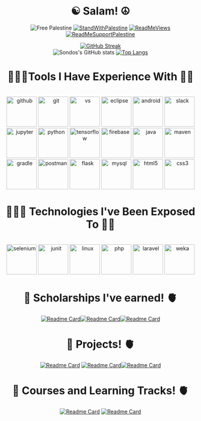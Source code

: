 <h1 align=center>☯ Salam! ☮</h1>

<div align=center> 
 
 ![Free Palestine](https://img.shields.io/badge/FreePalestine-%F0%9F%87%B5%F0%9F%87%B8%20Tech_For_Palestine-D83838?labelColor=01B861&color=D83838&link=https%3A%2F%2Ftechforpalestine.org%2Flearn-more)
[![StandWithPalestine](https://raw.githubusercontent.com/Safouene1/support-palestine-banner/master/StandWithPalestine.svg)](https://techforpalestine.org/learn-more)
[![ReadMeViews](https://komarev.com/ghpvc/?username=sondosaabed&style=flat-square&color=blueviolet)](https://www.linkedin.com/in/sondosaabed/)
 [![ReadMeSupportPalestine](https://raw.githubusercontent.com/Safouene1/support-palestine-banner/master/banner-support.svg)](https://github.com/Safouene1/support-palestine-banner)
 
 [![GitHub Streak](https://streak-stats.demolab.com/?user=sondosaabed&theme=vision-friendly-dark&card_width=800)](https://github.com/sondosaabed?tab=repositories)             
![Sondos's GitHub stats](https://github-readme-stats.vercel.app/api?username=sondosaabed&show_icons=true&count_private=true&theme=codeSTACKr&card_width=800&show=reviews,discussions_started,discussions_answered,prs_merged,prs_merged_percentage)
 [![Top Langs](https://github-readme-stats.vercel.app/api/top-langs/?username=sondosaabed&layout=donut&theme=vision-friendly-dark&card_width=750)](https://github.com/sondosaabed?tab=repositories)

<h1 align=center>👩🏾‍💻Tools I Have Experience With 🔧🔮</h1>

<p align="center">
<br/>
<img src="https://github.com/sondosaabed/sondosaabed/assets/65151701/3d240c37-04b1-40c5-8a51-8ecf8560a2ff" alt="github" height="80"/> 
<img src="https://github.com/sondosaabed/sondosaabed/assets/65151701/893bcce9-a383-4d8d-9d54-a377897a499f" alt="git" height="80"/>
<img src="https://github.com/sondosaabed/sondosaabed/assets/65151701/9321c1bb-2a76-43ba-ba88-054b5ecbf007" alt="vs" height="80"/>
<img src="https://github.com/sondosaabed/sondosaabed/assets/65151701/7cac00ba-91f1-4807-a5c3-636d1fb46466" alt="eclipse" height="80"/>
<img src="https://github.com/sondosaabed/sondosaabed/assets/65151701/0179d0e5-b68b-4a09-b360-4c7c1b5b711f" alt="android" height="80"/>
<img src="https://github.com/sondosaabed/sondosaabed/assets/65151701/3d04478a-cd3c-496d-bd00-d0deb5bc936f" alt="slack" height="80"/>
<img src="https://github.com/sondosaabed/sondosaabed/assets/65151701/25b6837f-b683-497a-98ed-955bb56804b8" alt="jupyter" height="80"/>
<img src="https://github.com/sondosaabed/sondosaabed/assets/65151701/38efb8b4-1a23-4334-b526-38d660fc412e" alt="python" height="80"/>
<img src="https://github.com/sondosaabed/sondosaabed/assets/65151701/f640631e-8ba8-4134-9c21-a216623efed0" alt="tensorflow" height="80"/>
<img src="https://github.com/sondosaabed/sondosaabed/assets/65151701/6a85357b-e653-41a0-af80-8169424e8bf2" alt="firebase" height="80"/>
<img src="https://github.com/sondosaabed/sondosaabed/assets/65151701/47d65cac-88c2-4a77-9e3e-a80218746fbe" alt="java" height="80"/>
<img src="https://github.com/sondosaabed/sondosaabed/assets/65151701/01814d4d-d52f-4b57-a28a-908856e41afa" alt="maven" height="80"/>
<img src="https://github.com/sondosaabed/sondosaabed/assets/65151701/4e66ceee-5390-4c3c-bac9-ce01f5e677b5" alt="gradle" height="80"/>
<img src="https://github.com/sondosaabed/sondosaabed/assets/65151701/ea65c1a9-8e60-4329-a63b-e23f4e848ec9" alt="postman" height="80"/>
<img src="https://github.com/sondosaabed/sondosaabed/assets/65151701/1109247a-ef6f-4e4b-94a8-5d8ee01a0487" alt="flask" height="80"/>
<img src="https://github.com/sondosaabed/sondosaabed/assets/65151701/069b5ca8-65ea-4502-a116-d310e6f5624d" alt="mysql" height="80"/>
<img src="https://github.com/sondosaabed/sondosaabed/assets/65151701/502df435-69e7-4f96-82d6-6395c5d7cea0" alt="html5" height="80"/>
<img src="https://github.com/sondosaabed/sondosaabed/assets/65151701/2f72c961-93cc-4db8-98d8-85f5ededc9bb" alt="css3" height="80"/>
<br/>
</p>

<h1 align=center>👩🏾‍💻 Technologies I've Been Exposed To 🌱🔮</h1>
<p align="center">
  <br/>
  <img src="https://github.com/sondosaabed/sondosaabed/assets/65151701/e6637bcc-3711-4797-8914-ddd4a4d82f3b" alt="selenium" height="80"/>
  <img src="https://github.com/sondosaabed/sondosaabed/assets/65151701/1ab9d343-efc3-448a-b6dc-a36ae1d98b91" alt="junit" height="80"/>
  <img src="https://github.com/sondosaabed/sondosaabed/assets/65151701/a8290cef-6f53-4e84-847b-96afc31247f4" alt="linux" height="80"/>
   <img src="https://github.com/sondosaabed/sondosaabed/assets/65151701/1ef96116-e53f-44f4-9290-085202c9f2c6" alt="php" height="80"/>
  <img src="https://github.com/sondosaabed/sondosaabed/assets/65151701/a09857de-84f8-41d5-a6e3-a085fb9f34aa" alt="laravel" height="80"/>
   <img src="https://github.com/sondosaabed/sondosaabed/assets/65151701/7d9bf0a2-8300-403c-b327-c05b19afe5de" alt="weka" height="80"/>
 <br/>
</p>

<h1 align=center>🧠 Scholarships I've earned! 🫀</h1>


[![Readme Card](https://github-readme-stats.vercel.app/api/pin/?username=sondosaabed&theme=vision-friendly-dark&repo=Nanodegree-Programming-for-Data-Science-with-Python)](https://github.com/sondosaabed/Nanodegree-Programming-for-Data-Science-with-Python)[![Readme Card](https://github-readme-stats.vercel.app/api/pin/?username=sondosaabed&theme=vision-friendly-dark&repo=Data-Analyst-Nanodegree)](https://github.com/sondosaabed/Data-Analyst-Nanodegree)[![Readme Card](https://github-readme-stats.vercel.app/api/pin/?username=sondosaabed&theme=vision-friendly-dark&repo=Cybersecurity-Professional-Google-Knoweldge4all-Scholarship)](https://github.com/sondosaabed/Cybersecurity-Professional-Google-Knoweldge4all-Scholarship)


<h1 align=center>🧠 Projects! 🫀</h1>

[![Readme Card](https://github-readme-stats.vercel.app/api/pin/?username=sondosaabed&theme=vision-friendly-dark&repo=Iris-of-eyes-recognition)](https://github.com/sondosaabed/Iris-of-eyes-recognition)
[![Readme Card](https://github-readme-stats.vercel.app/api/pin/?username=sondosaabed&theme=vision-friendly-dark&repo=Taskaty)](https://github.com/sondosaabed/Taskaty)[![Readme Card](https://github-readme-stats.vercel.app/api/pin/?username=sondosaabed&theme=codeSTACKr&repo=PalTales)](https://github.com/sondosaabed/PalTales)

<h1 align=center>🧠 Courses and Learning Tracks! 🫀</h1>

[![Readme Card](https://github-readme-stats.vercel.app/api/pin/?username=sondosaabed&theme=codeSTACKr&repo=DataCamp-Deep-Learning-Track)](https://github.com/sondosaabed/DataCamp-Deep-Learning-Track)
[![Readme Card](https://github-readme-stats.vercel.app/api/pin/?username=sondosaabed&repo=DataCamp-Image-Processing-Track&theme=vision-friendly-dark)](https://github.com/sondosaabed/DataCamp-Image-Processing-Track)

</div> 

